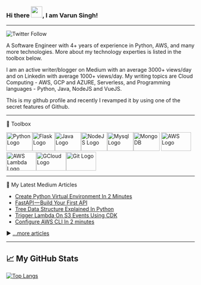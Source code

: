 ### Hi there <img src="https://raw.githubusercontent.com/MartinHeinz/MartinHeinz/master/wave.gif" width="30px">, I am Varun Singh!

---

![Twitter Follow](https://img.shields.io/twitter/follow/varunsh89?style=social)

A Software Engineer with 4+ years of experience in Python, AWS, and many more technologies. More about my technology experties is listed in the toolbox below.

I am an active writer/blogger on Medium with an average 3000+ views/day and on Linkedin with average 1000+ views/day. My writing topics are Cloud Computing - AWS, GCP and AZURE, Serverless, and Programming languages - Python, Java, NodeJS and VueJS.

This is my github profile and recently I revamped it by using one of the secret features of Github.

---

🧰 Toolbox

<img src="https://cdn.worldvectorlogo.com/logos/python-5.svg" alt="Python Logo" width="70" height="50"/><img src="https://cdn.worldvectorlogo.com/logos/flask.svg" alt="Flask Logo" width="60" height="50"/><img src="https://cdn.worldvectorlogo.com/logos/java-4.svg" alt="Java Logo" width="70" height="50"/><img src="https://cdn.worldvectorlogo.com/logos/nodejs-2.svg" alt="NodeJS Logo" width="70" height="50"/><img src="https://cdn.worldvectorlogo.com/logos/mysql-3.svg" alt="Mysql Logo" width="70" height="50"/><img src="https://cdn.worldvectorlogo.com/logos/mongodb-icon-1.svg" alt="MongoDB" width="70" height="50"/> <img src="https://cdn.worldvectorlogo.com/logos/aws-2.svg" alt="AWS Logo" width="80" height="50"/> <img src="https://cdn.worldvectorlogo.com/logos/aws-lambda-1.svg" alt="AWS Lambda Logo" width="80" height="50"/><img src="https://cdn.worldvectorlogo.com/logos/google-cloud-2.svg" alt="GCloud Logo" width="80" height="50"/><img src="https://cdn.worldvectorlogo.com/logos/github-icon.svg" alt="Git Logo" width="80" height="50"/>

---

📘 My Latest Medium Articles

<!-- BLOG-POST-LIST:START -->
- [Create Python Virtual Environment In 2 Minutes](https://varun-singh-01.medium.com/create-python-virtual-environment-in-2-minutes-9c9577d05219?source=rss-9d07645b14c4------2)
- [FastAPI — Build Your First API](https://varun-singh-01.medium.com/fastapi-build-your-first-api-9ad037e9b979?source=rss-9d07645b14c4------2)
- [Tree Data Structure Explained In Python](https://varun-singh-01.medium.com/tree-data-structure-explained-in-python-7b2709efcf48?source=rss-9d07645b14c4------2)
- [Trigger Lambda On S3 Events Using CDK](https://aws.plainenglish.io/trigger-lambda-on-s3-events-using-cdk-763e2a292113?source=rss-9d07645b14c4------2)
- [Configure AWS CLI In 2 minutes](https://aws.plainenglish.io/configure-aws-cli-in-2-minutes-4159aef6e2a7?source=rss-9d07645b14c4------2)
<!-- BLOG-POST-LIST:END -->

▶ [...more articles](https://varun-singh-01.medium.com/)

---

## &#x1f4c8; My GitHub Stats

[![Top Langs](https://github-readme-stats.vercel.app/api/top-langs/?username=varun-singh-01&langs_count=5&exclude_repo=pandas&layout=compact&theme=radical)](https://github.com/anuraghazra/github-readme-stats) 
<!-- [![Varun's GitHub stats](https://github-readme-stats.vercel.app/api?username=varun-singh-01&count_private=true&hide=contribs,prs&show_icons=true&theme=radical)](https://github.com/anuraghazra/github-readme-stats) -->

